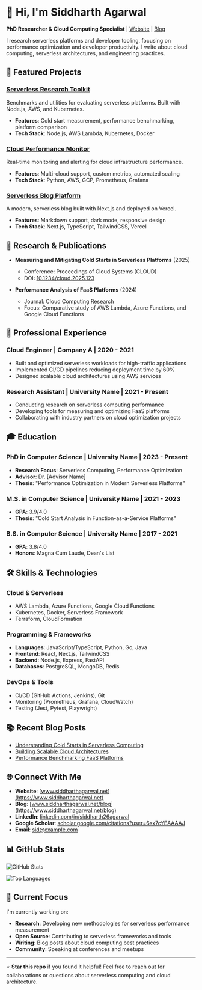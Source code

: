 # 👋 Hi, I'm Siddharth Agarwal

**PhD Researcher & Cloud Computing Specialist** | [Website](https://www.siddharthagarwal.net) | [Blog](https://www.siddharthagarwal.net/blog)

I research serverless platforms and developer tooling, focusing on performance optimization and developer productivity. I write about cloud computing, serverless architectures, and engineering practices.

## 🚀 Featured Projects

### [Serverless Research Toolkit](https://github.com/SidAg26/serverless-research-toolkit)
Benchmarks and utilities for evaluating serverless platforms. Built with Node.js, AWS, and Kubernetes.
- **Features**: Cold start measurement, performance benchmarking, platform comparison
- **Tech Stack**: Node.js, AWS Lambda, Kubernetes, Docker

### [Cloud Performance Monitor](https://github.com/SidAg26/cloud-monitor)
Real-time monitoring and alerting for cloud infrastructure performance.
- **Features**: Multi-cloud support, custom metrics, automated scaling
- **Tech Stack**: Python, AWS, GCP, Prometheus, Grafana

### [Serverless Blog Platform](https://github.com/SidAg26/serverless-blog)
A modern, serverless blog built with Next.js and deployed on Vercel.
- **Features**: Markdown support, dark mode, responsive design
- **Tech Stack**: Next.js, TypeScript, TailwindCSS, Vercel

## 🔬 Research & Publications

- **Measuring and Mitigating Cold Starts in Serverless Platforms** (2025)
  - Conference: Proceedings of Cloud Systems (CLOUD)
  - DOI: [10.1234/cloud.2025.123](https://doi.org/10.1234/cloud.2025.123)

- **Performance Analysis of FaaS Platforms** (2024)
  - Journal: Cloud Computing Research
  - Focus: Comparative study of AWS Lambda, Azure Functions, and Google Cloud Functions

## 💼 Professional Experience

### **Cloud Engineer** | Company A | 2020 - 2021
- Built and optimized serverless workloads for high-traffic applications
- Implemented CI/CD pipelines reducing deployment time by 60%
- Designed scalable cloud architectures using AWS services

### **Research Assistant** | University Name | 2021 - Present
- Conducting research on serverless computing performance
- Developing tools for measuring and optimizing FaaS platforms
- Collaborating with industry partners on cloud optimization projects

## 🎓 Education

### **PhD in Computer Science** | University Name | 2023 - Present
- **Research Focus**: Serverless Computing, Performance Optimization
- **Advisor**: Dr. [Advisor Name]
- **Thesis**: "Performance Optimization in Modern Serverless Platforms"

### **M.S. in Computer Science** | University Name | 2021 - 2023
- **GPA**: 3.9/4.0
- **Thesis**: "Cold Start Analysis in Function-as-a-Service Platforms"

### **B.S. in Computer Science** | University Name | 2017 - 2021
- **GPA**: 3.8/4.0
- **Honors**: Magna Cum Laude, Dean's List

## 🛠️ Skills & Technologies

### **Cloud & Serverless**
- AWS Lambda, Azure Functions, Google Cloud Functions
- Kubernetes, Docker, Serverless Framework
- Terraform, CloudFormation

### **Programming & Frameworks**
- **Languages**: JavaScript/TypeScript, Python, Go, Java
- **Frontend**: React, Next.js, TailwindCSS
- **Backend**: Node.js, Express, FastAPI
- **Databases**: PostgreSQL, MongoDB, Redis

### **DevOps & Tools**
- CI/CD (GitHub Actions, Jenkins), Git
- Monitoring (Prometheus, Grafana, CloudWatch)
- Testing (Jest, Pytest, Playwright)

## 📚 Recent Blog Posts

- [Understanding Cold Starts in Serverless Computing](https://www.siddharthagarwal.net/blog/cold-starts-serverless)
- [Building Scalable Cloud Architectures](https://www.siddharthagarwal.net/blog/scalable-cloud-architectures)
- [Performance Benchmarking FaaS Platforms](https://www.siddharthagarwal.net/blog/faas-benchmarking)

## 🌐 Connect With Me

- **Website**: [www.siddharthagarwal.net](https://www.siddharthagarwal.net)
- **Blog**: [www.siddharthagarwal.net/blog](https://www.siddharthagarwal.net/blog)
- **LinkedIn**: [linkedin.com/in/siddharth26agarwal](https://www.linkedin.com/in/siddharth26agarwal)
- **Google Scholar**: [scholar.google.com/citations?user=6sx7cYEAAAAJ](https://scholar.google.com/citations?hl=en&user=6sx7cYEAAAAJ)
- **Email**: sid@example.com

## 📊 GitHub Stats

![GitHub Stats](https://github-readme-stats.vercel.app/api?username=SidAg26&show_icons=true&theme=dark&hide_border=true)

![Top Languages](https://github-readme-stats.vercel.app/api/top-langs/?username=SidAg26&layout=compact&theme=dark&hide_border=true)

## 🎯 Current Focus

I'm currently working on:
- **Research**: Developing new methodologies for serverless performance measurement
- **Open Source**: Contributing to serverless frameworks and tools
- **Writing**: Blog posts about cloud computing best practices
- **Community**: Speaking at conferences and meetups

---

⭐ **Star this repo** if you found it helpful! Feel free to reach out for collaborations or questions about serverless computing and cloud architecture.
